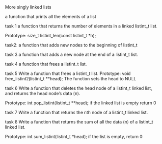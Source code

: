 More singly linked lists

a function that prints all the elements of a list

task 1 a function that returns the number of elements in a linked listint_t list.

Prototype: size_t listint_len(const listint_t *h);

task2: a function that adds new nodes to the beginning of listint_t

task 3 a function that adds a new node at the end of a listint_t list.

task 4  a function that frees a listint_t list.

task 5 Write a function that frees a listint_t list.
Prototype: void free_listint2(listint_t **head);
The function sets the head to NULL

task 6 Write a function that deletes the head node of a listint_t linked list, and returns the head node’s data (n).

Prototype: int pop_listint(listint_t **head);
if the linked list is empty return 0


task 7 Write a function that returns the nth node of a listint_t linked list.

task 8 Write a function that returns the sum of all the data (n) of a listint_t linked list.

Prototype: int sum_listint(listint_t *head);
if the list is empty, return 0
